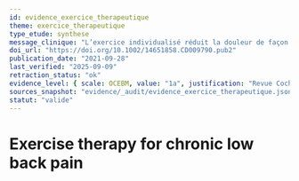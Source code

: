 ```yaml
---
id: evidence_exercice_therapeutique
theme: exercice_therapeutique
type_etude: synthese
message_clinique: "L’exercice individualisé réduit la douleur de façon modérée; gain fonctionnel modeste; privilégier un programme progressif."
doi_url: "https://doi.org/10.1002/14651858.CD009790.pub2"
publication_date: "2021-09-28"
last_verified: "2025-09-09"
retraction_status: "ok"
evidence_level: { scale: OCEBM, value: "1a", justification: "Revue Cochrane d’ECR sur lombalgie chronique" }
sources_snapshot: "evidence/_audit/evidence_exercice_therapeutique.json"
statut: "valide"
---
```


# Exercise therapy for chronic low back pain
